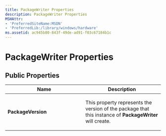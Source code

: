 ```yaml
---
title: PackageWriter Properties
description: PackageWriter Properties
MSHAttr:
- 'PreferredSiteName:MSDN'
- 'PreferredLib:/library/windows/hardware'
ms.assetid: ac945b80-843f-49de-ad91-f03c67184b1c
---
```


# PackageWriter Properties


## <span id="Public-Properties"></span><span id="public_properties"></span><span id="PUBLIC_PROPERTIES"></span>Public Properties


<table>
<colgroup>
<col width="50%" />
<col width="50%" />
</colgroup>
<thead>
<tr class="header">
<th>Name</th>
<th>Description</th>
</tr>
</thead>
<tbody>
<tr class="odd">
<td><p><strong>PackageVersion</strong></p></td>
<td><p>This property represents the version of the package that this instance of <strong>PackageWriter</strong> will create.</p></td>
</tr>
</tbody>
</table>

 

 

 






